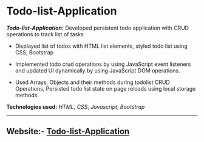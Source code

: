 # **Todo-list-Application**

 ***Todo-list-Application:*** Developed persistent todo application with CRUD operations to track list of tasks

 - Displayed list of todos with HTML list elements, styled todo list using CSS, Bootstrap
 
 - Implemented todo crud operations by using JavaScript event listeners and updated UI dynamically by using JavaScript DOM operations.

 - Used Arrays, Objects and their methods during todolist CRUD Operations, Persisted todo list state on page reloads using local storage methods.

 **Technologies used:** *HTML*, *CSS*, *Javascript*, *Bootstrap*
<hr/>

## **Website**:- [Todo-list-Application](https://durgatodoweb.ccbp.tech/)
